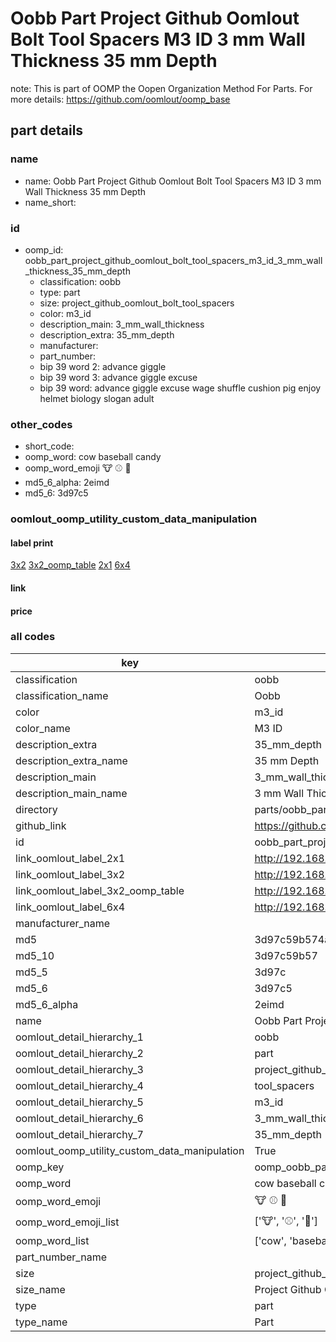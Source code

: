 # Oobb Part Project Github Oomlout Bolt Tool Spacers M3 ID 3 mm Wall Thickness 35 mm Depth  

note: This is part of OOMP the Oopen Organization Method For Parts. For more details: https://github.com/oomlout/oomp_base

##  part details
  







### name
* name: Oobb Part Project Github Oomlout Bolt Tool Spacers M3 ID 3 mm Wall Thickness 35 mm Depth
* name_short: 
### id
* oomp_id: oobb_part_project_github_oomlout_bolt_tool_spacers_m3_id_3_mm_wall_thickness_35_mm_depth
  * classification: oobb
  * type: part
  * size: project_github_oomlout_bolt_tool_spacers
  * color: m3_id
  * description_main: 3_mm_wall_thickness
  * description_extra: 35_mm_depth
  * manufacturer: 
  * part_number: 
  * bip 39 word 2: advance giggle
  * bip 39 word 3: advance giggle excuse
  * bip 39 word: advance giggle excuse wage shuffle cushion pig enjoy helmet biology slogan adult

### other_codes
* short_code: 
* oomp_word: cow baseball candy
* oomp_word_emoji :cow: :baseball: :candy:
* md5_6_alpha: 2eimd
* md5_6: 3d97c5






### oomlout_oomp_utility_custom_data_manipulation
#### label print
[3x2](http://192.168.1.245:1112/?label=oomp%202eimd)
[3x2_oomp_table](http://192.168.1.108:1112/?label=oomp%202eimd)
[2x1](http://192.168.1.242:1112/?label=oomp%202eimd)
[6x4](http://192.168.1.55:1112/?label=oomp%202eimd)    

#### link

                              

#### price







### all codes 
| key | value |  
| --- | --- |  
| classification | oobb |  
| classification_name | Oobb |  
| color | m3_id |  
| color_name | M3 ID |  
| description_extra | 35_mm_depth |  
| description_extra_name | 35 mm Depth |  
| description_main | 3_mm_wall_thickness |  
| description_main_name | 3 mm Wall Thickness |  
| directory | parts/oobb_part_project_github_oomlout_bolt_tool_spacers_m3_id_3_mm_wall_thickness_35_mm_depth |  
| github_link | https://github.com/oomlout/oomlout_oomp_part_src/tree/main/parts/oobb_part_project_github_oomlout_bolt_tool_spacers_m3_id_3_mm_wall_thickness_35_mm_depth |  
| id | oobb_part_project_github_oomlout_bolt_tool_spacers_m3_id_3_mm_wall_thickness_35_mm_depth |  
| link_oomlout_label_2x1 | http://192.168.1.242:1112/?label=oomp%202eimd |  
| link_oomlout_label_3x2 | http://192.168.1.245:1112/?label=oomp%202eimd |  
| link_oomlout_label_3x2_oomp_table | http://192.168.1.108:1112/?label=oomp%202eimd |  
| link_oomlout_label_6x4 | http://192.168.1.55:1112/?label=oomp%202eimd |  
| manufacturer_name |  |  
| md5 | 3d97c59b574ab490d9e3bf629e18781f |  
| md5_10 | 3d97c59b57 |  
| md5_5 | 3d97c |  
| md5_6 | 3d97c5 |  
| md5_6_alpha | 2eimd |  
| name | Oobb Part Project Github Oomlout Bolt Tool Spacers M3 ID 3 mm Wall Thickness 35 mm Depth |  
| oomlout_detail_hierarchy_1 | oobb |  
| oomlout_detail_hierarchy_2 | part |  
| oomlout_detail_hierarchy_3 | project_github_bolt |  
| oomlout_detail_hierarchy_4 | tool_spacers |  
| oomlout_detail_hierarchy_5 | m3_id |  
| oomlout_detail_hierarchy_6 | 3_mm_wall_thickness |  
| oomlout_detail_hierarchy_7 | 35_mm_depth |  
| oomlout_oomp_utility_custom_data_manipulation | True |  
| oomp_key | oomp_oobb_part_project_github_oomlout_bolt_tool_spacers_m3_id_3_mm_wall_thickness_35_mm_depth |  
| oomp_word | cow baseball candy |  
| oomp_word_emoji | :cow: :baseball: :candy: |  
| oomp_word_emoji_list | [':cow:', ':baseball:', ':candy:'] |  
| oomp_word_list | ['cow', 'baseball', 'candy'] |  
| part_number_name |  |  
| size | project_github_oomlout_bolt_tool_spacers |  
| size_name | Project Github Oomlout Bolt Tool Spacers |  
| type | part |  
| type_name | Part |  
